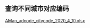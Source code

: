 ## 查询不同城市对应编码

[AMap_adcode_citycode_2020_4_10.xlsx](https://www.yuque.com/attachments/yuque/0/2020/xlsx/636979/1589535454559-8c956917-ebf2-4b4c-88e1-b98a241055ea.xlsx)
